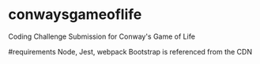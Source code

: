 # conwaysgameoflife
Coding Challenge Submission for Conway's Game of Life

#requirements
Node, Jest, webpack
Bootstrap is referenced from the CDN
